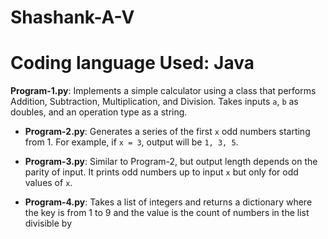 # Shashank-A-V

# Coding language Used: Java
**Program-1.py**: 
  Implements a simple calculator using a class that performs Addition, Subtraction, Multiplication, and Division. Takes inputs `a`, `b` as doubles, and an operation type as a string.

- **Program-2.py**: 
  Generates a series of the first `x` odd numbers starting from 1. For example, if `x = 3`, output will be `1, 3, 5`.

- **Program-3.py**: 
  Similar to Program-2, but output length depends on the parity of input. It prints odd numbers up to input `x` but only for odd values of `x`.

- **Program-4.py**: 
  Takes a list of integers and returns a dictionary where the key is from 1 to 9 and the value is the count of numbers in the list divisible by
